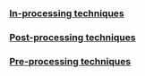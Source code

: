 


### [In-processing techniques](./Fairness%20algorithms/In-processing%20techniques.md) 

### [Post-processing techniques](./Fairness%20algorithms/Post-processing%20techniques.md) 


### [Pre-processing techniques](./Fairness%20algorithms/Pre-processing%20techniques.md) 
